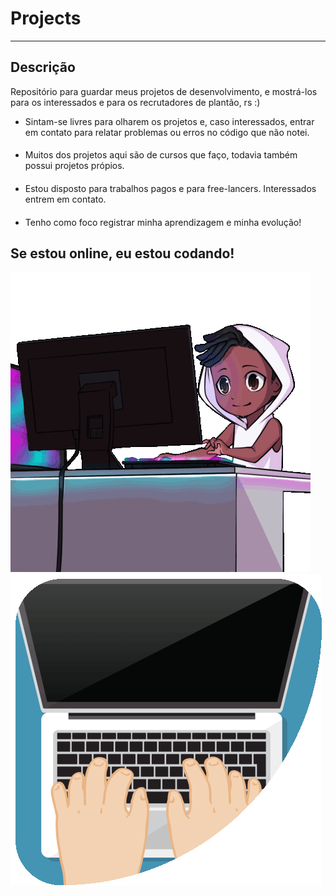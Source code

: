 # Projects
---
## Descrição

Repositório para guardar meus projetos de desenvolvimento, e mostrá-los para os interessados e para os recrutadores de plantão, rs :)

- Sintam-se livres para olharem os projetos e, caso interessados, entrar em contato para relatar problemas ou erros no código que não notei.
####
- Muitos dos projetos aqui são de cursos que faço, todavia também possui projetos própios.
####
- Estou disposto para trabalhos pagos e para free-lancers. Interessados entrem em contato.
####
- Tenho como foco registrar minha aprendizagem e minha evolução!

## Se estou online, eu estou codando!

![Homem codando](https://github.com/AAndreLuis-dev/Projects/blob/main/images/xero-code.gif?raw=true) 
![Mãos codando](https://github.com/AAndreLuis-dev/Projects/blob/main/images/kroppa-digital.gif?raw=true)
